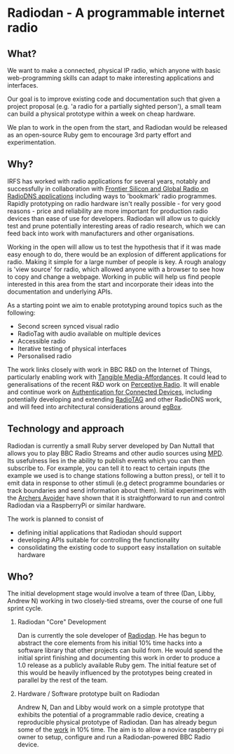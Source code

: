 Radiodan - A programmable internet radio
======================================================

What?
-----

We want to make a connected, physical IP radio, which anyone with basic web-programming skills can adapt to make interesting applications and interfaces.

Our goal is to improve existing code and documentation such that given a project proposal (e.g. 'a radio for a partially sighted person'), a small team can build a physical prototype within a week on cheap hardware. 

We plan to work in the open from the start, and Radiodan would be released as an open-source Ruby gem to encourage 3rd party effort and experimentation.


Why?
----

IRFS has worked with radio applications for several years, notably and successfully in collaboration with [Frontier Silicon and Global Radio on RadioDNS applications](http://www.bbc.co.uk/blogs/researchanddevelopment/2011/11/radiotag-wins-innovation-award.shtml) including ways to 'bookmark' radio programmes. Rapidly prototyping on radio hardware isn't really possible - for very good reasons - price and reliability are more important for production radio devices than ease of use for developers. Radiodan will allow us to quickly test and prune potentially interesting areas of radio research, which we can feed back into work with manufacturers and other organisations. 

Working in the open will allow us to test the hypothesis that if it was made easy enough to do, there would be an explosion of different applications for radio. Making it simple for a large number of people is key. A rough analogy is 'view source' for radio, which allowed anyone with a browser to see how to copy and change a webpage. Working in public will help us find people interested in this area from the start and incorporate their ideas into the documentation and underlying APIs.

As a starting point we aim to enable prototyping around topics such as the following:

* Second screen synced visual radio
* RadioTag with audio available on multiple devices
* Accessible radio
* Iterative testing of physical interfaces
* Personalised radio

The work links closely with work in BBC R&D on the Internet of Things, particularly enabling work with [Tangible Media-Affordances](http://www.bbc.co.uk/rd/events/tangible-media-affordances). It could lead to generalisations of the recent R&D work on [Perceptive Radio](http://wearemudlark.com/blog/the-perceptive-radio-a-project-for-bbc-rd/). It will enable and continue work on [Authentication for Connected Devices](http://www.bbc.co.uk/rd/blog/2013/03/authentication-for-connected-tvs), including potentially developing and extending [RadioTAG](http://www.bbc.co.uk/blogs/researchanddevelopment/2011/09/radiotag.shtml) and other RadioDNS work, and will feed into architectural considerations around [egBox](http://www.bbc.co.uk/blogs/researchanddevelopment/2012/08/irfs-weeknotes-120.shtml).


Technology and approach
-----------------------

Radiodan is currently a small Ruby server developed by Dan Nuttall that allows you to play BBC Radio Streams and other audio sources using [MPD](http://en.wikipedia.org/wiki/Music_Player_Daemon). Its usefulness lies in the ability to publish events which you can then subscribe to. For example, you can tell it to react to certain inputs (the example we used is to change stations following a button press), or tell it to emit data in response to other stimuli (e.g detect programme boundaries or track boundaries and send information about them). Initial experiments with the [Archers Avoider](http://planb.nicecupoftea.org/2013/04/16/archers-avoider/) have shown that it is straightforward to run and control Radiodan via a RaspberryPi or similar hardware. 

The work is planned to consist of

* defining initial applications that Radiodan should support
* developing APIs suitable for controlling the functionality
* consolidating the existing code to support easy installation on suitable hardware



Who?
----

The initial development stage would involve a team of three (Dan, Libby, Andrew N) working in two closely-tied streams, over the course of one full sprint cycle.

1. Radiodan "Core" Development

    Dan is currently the sole developer of  [Radiodan](http://github.com/pixelblend/radiodan). He has begun to abstract the core elements from his initial 10% time hacks into a software library that other projects can build from. He would spend the initial sprint finishing and documenting this work in order to produce a 1.0 release as a publicly available Ruby gem. The initial feature set of this would be heavily influenced by the prototypes being created in parallel by the rest of the team. 

2. Hardware / Software prototype built on Radiodan

    Andrew N, Dan and Libby would work on a simple prototype that exhibits the potential of a programmable radio device, creating a reproducible physical prototype of Radiodan. Dan has already begun some of the [work](https://github.com/pixelblend/radiodan_example) in 10% time. The aim is to allow a novice raspberry pi owner to setup, configure and run a Radiodan-powered BBC Radio device.

